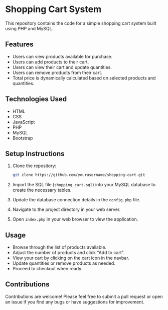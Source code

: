 # Shopping Cart System

This repository contains the code for a simple shopping cart system built using PHP and MySQL.

## Features

- Users can view products available for purchase.
- Users can add products to their cart.
- Users can view their cart and update quantities.
- Users can remove products from their cart.
- Total price is dynamically calculated based on selected products and quantities.

## Technologies Used

- HTML
- CSS
- JavaScript
- PHP
- MySQL
- Bootstrap

## Setup Instructions

1. Clone the repository:

    ```bash
    git clone https://github.com/yourusername/shopping-cart.git
    ```

2. Import the SQL file (`shopping_cart.sql`) into your MySQL database to create the necessary tables.

3. Update the database connection details in the `config.php` file.

4. Navigate to the project directory in your web server.

5. Open `index.php` in your web browser to view the application.

## Usage

- Browse through the list of products available.
- Adjust the number of products and click "Add to cart".
- View your cart by clicking on the cart icon in the navbar.
- Update quantities or remove products as needed.
- Proceed to checkout when ready.

## Contributions

Contributions are welcome! Please feel free to submit a pull request or open an issue if you find any bugs or have suggestions for improvement.
